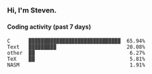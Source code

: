 ### Hi, I'm Steven.

#### Coding activity (past 7 days)
```
C      ▓▓▓▓▓▓▓▓▓▓▓▓▓▓▓▓▓▓▓▓▓▓▓▓▓▓▓▓▓▓  65.94%
Text   ▓▓▓▓▓▓▓▓▓                       20.08%
other  ▓▓                               6.27%
TeX    ▓▓                               5.81%
NASM                                    1.91%
```
